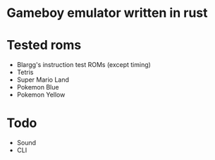 # Gameboy emulator written in rust

# Tested roms

- Blargg's instruction test ROMs (except timing)
- Tetris
- Super Mario Land
- Pokemon Blue
- Pokemon Yellow

# Todo

- Sound
- CLI
